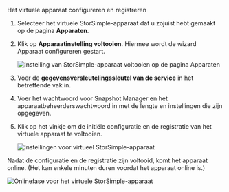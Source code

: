 <!---author: alkohli, last updated: 11/05/2015 --->

Het virtuele apparaat configureren en registreren

1. Selecteer het virtuele StorSimple-apparaat dat u zojuist hebt gemaakt op de pagina **Apparaten**. 
2. Klik op **Apparaatinstelling voltooien**. Hiermee wordt de wizard Apparaat configureren gestart.
   
    ![Instelling van StorSimple-apparaat voltooien op de pagina Apparaten](./media/storsimple-configure-register-virtual-device/StorSimple_CompleteDeviceSetupSVA1M.png)
    
3. Voer de **gegevensversleutelingssleutel van de service** in het betreffende vak in.
4. Voer het wachtwoord voor Snapshot Manager en het apparaatbeheerderswachtwoord in met de lengte en instellingen die zijn opgegeven.
5. Klik op het vinkje om de initiële configuratie en de registratie van het virtuele apparaat te voltooien. 
   
    ![Instellingen voor virtueel StorSimple-apparaat](./media/storsimple-configure-register-virtual-device/StorSimple_VirtualDeviceSettings1.png)

Nadat de configuratie en de registratie zijn voltooid, komt het apparaat online. (Het kan enkele minuten duren voordat het apparaat online is.)

![Onlinefase voor het virtuele StorSimple-apparaat](./media/storsimple-configure-register-virtual-device/StorSimple_VirtualDeviceOnline1M.png)



<!--HONumber=Nov16_HO2-->


